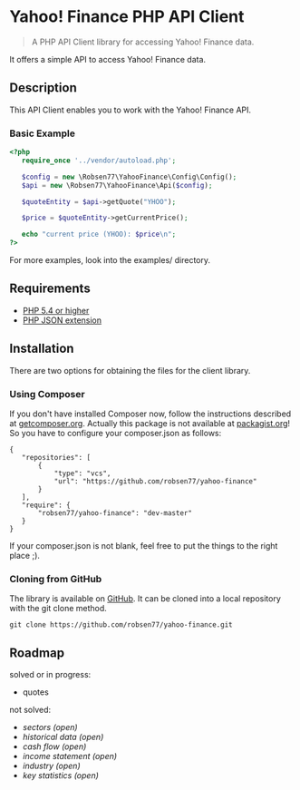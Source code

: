 # Yahoo! Finance PHP API Client #

> A PHP API Client library for accessing Yahoo! Finance data.

It offers a simple API to access Yahoo! Finance data.

## Description ##

This API Client enables you to work with the Yahoo! Finance API.

### Basic Example ###

```PHP
<?php
   require_once '../vendor/autoload.php';

   $config = new \Robsen77\YahooFinance\Config\Config();
   $api = new \Robsen77\YahooFinance\Api($config);

   $quoteEntity = $api->getQuote("YHOO");

   $price = $quoteEntity->getCurrentPrice();

   echo "current price (YHOO): $price\n";
?>
```

For more examples, look into the examples/ directory.

## Requirements ##
* [PHP 5.4 or higher](http://www.php.net/)
* [PHP JSON extension](http://php.net/manual/en/book.json.php)

## Installation ##
There are two options for obtaining the files for the client library.

### Using Composer ###
If you don't have installed Composer now, follow the instructions described at [getcomposer.org](https://getcomposer.org/doc/00-intro.md#installation-nix).
Actually this package is not available at [packagist.org](https://packagist.org/)! So you have to configure your composer.json as follows:

    {
       "repositories": [
           {
               "type": "vcs",
               "url": "https://github.com/robsen77/yahoo-finance"
           }
       ],
       "require": {
           "robsen77/yahoo-finance": "dev-master"
       }
    }

If your composer.json is not blank, feel free to put the things to the right place ;).

### Cloning from GitHub ###
The library is available on [GitHub](https://github.com/robsen77/yahoo-finance). It can be cloned into a local repository with the git clone method.

    git clone https://github.com/robsen77/yahoo-finance.git


## Roadmap ##

solved or in progress:

* quotes

not solved:

* _sectors (open)_
* _historical data (open)_
* _cash flow (open)_
* _income statement (open)_
* _industry (open)_
* _key statistics (open)_